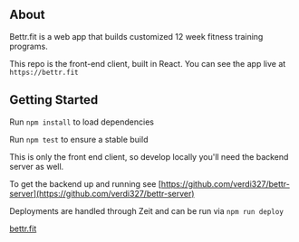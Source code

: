 ## About

Bettr.fit is a web app that builds customized 12 week fitness training programs.

This repo is the front-end client, built in React.  You can see the app live at `https://bettr.fit`

## Getting Started

Run `npm install` to load dependencies

Run `npm test` to ensure a stable build

This is only the front end client, so develop locally you'll need the backend server as well.

To get the backend up and running see [https://github.com/verdi327/bettr-server](https://github.com/verdi327/bettr-server)

Deployments are handled through Zeit and can be run via `npm run deploy`

[bettr.fit](https://i.imgur.com/OyZdffc.gifv)
